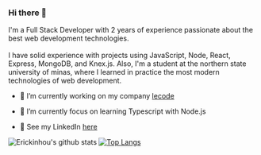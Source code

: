 ### Hi there 👋

I'm a Full Stack Developer with 2 years of experience passionate about the best web development technologies.<br><br>
I have solid experience with projects using JavaScript, Node, React, Express, MongoDB, and Knex.js. Also, I'm a student at the northern state university of minas, where I learned in practice the most modern technologies of web development.<br>
* :telescope: I’m currently working on my company [lecode](https://lecode.dev/)<br>

* :seedling: I’m currently focus on learning Typescript with Node.js<br>

* :busts_in_silhouette: See my LinkedIn [here](https://www.linkedin.com/in/erick-willian-8553a2133/)<br>


![Erickinhou's github stats](https://github-readme-stats.vercel.app/api?username=Erickinhou&show_icons=true&theme=dark&count_private=true) [![Top Langs](https://github-readme-stats.vercel.app/api/top-langs/?username=Erickinhou&layout=compact&theme=dark)](https://github.com/Erickinhou/github-readme-stats)

